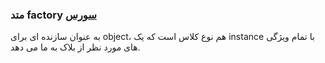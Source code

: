 <h3>
متد factory
<a class="ext-link" href="classes_Tetris_Gameplay.js.html#line24" >سورس</a>
</h3>
به عنوان سازنده ای برای object، هم نوع کلاس است که یک instance با تمام ویژگی های مورد نظر از بلاک به ما می دهد.
